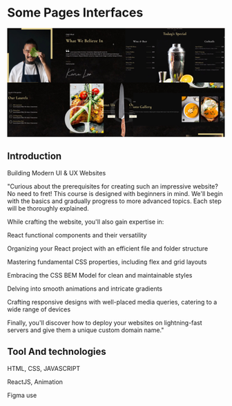 # Some Pages Interfaces
![RN Course](https://github.com/EdinamUkpabio/ModernEatsUI/blob/main/Interface.jpg)

## Introduction
Building Modern UI & UX Websites

"Curious about the prerequisites for creating such an impressive website? No need to fret! This course is designed with beginners in mind. We'll begin with the basics and gradually progress to more advanced topics. Each step will be thoroughly explained.

While crafting the website, you'll also gain expertise in:

React functional components and their versatility

Organizing your React project with an efficient file and folder structure

Mastering fundamental CSS properties, including flex and grid layouts

Embracing the CSS BEM Model for clean and maintainable styles

Delving into smooth animations and intricate gradients

Crafting responsive designs with well-placed media queries, catering to a wide range of devices

Finally, you'll discover how to deploy your websites on lightning-fast servers and give them a unique custom domain name."

## Tool And technologies
HTML, CSS,  JAVASCRIPT

ReactJS, Animation

Figma use
